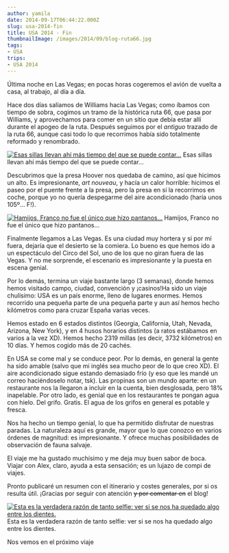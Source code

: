 ```yaml
---
author: yamila
date: 2014-09-17T06:44:22.000Z
slug: usa-2014-fin
title: USA 2014 - Fin
thumbnailImage: /images/2014/09/blog-ruta66.jpg
tags:
- USA
trips:
- USA 2014
---
```



Última noche en Las Vegas; en pocas horas cogeremos el avión de vuelta a casa, al trabajo, al día a día.

Hace dos días salíamos de Williams hacia Las Vegas; como íbamos con tiempo de sobra, cogimos un tramo de la histórica ruta 66, que pasa por Williams, y aprovechamos para comer en un sitio que debía estar allí durante el apogeo de la ruta. Después seguimos por el *antiguo* trazado de la ruta 66, aunque casi todo lo que recorrimos había sido totalmente reformado y renombrado.

[![Esas sillas llevan ahí más tiempo del que se puede contar...](/images/2014/09/blog-ruta66.jpg#small)](/images/2014/09/blog-ruta66.jpg#full)
Esas sillas llevan ahí más tiempo del que se puede contar…

Descubrimos que la presa Hoover nos quedaba de camino, así que hicimos un alto. Es impresionante, *art nouveau*, y hacía un calor horrible: hicimos el paseo por el puente frente a la presa, pero la presa en sí la recorrimos en coche, porque yo no quería despegarme del aire acondicionado (haría unos 105º… F!).

[![Hamijos, Franco no fue el  único que hizo pantanos...](/images/2014/09/blog-hoover.jpg#small)](/images/2014/09/blog-hoover.jpg#full)
Hamijos, Franco no fue el único que hizo pantanos…

Finalmente llegamos a Las Vegas. Es una ciudad muy hortera y si por mí fuera, dejaría que el desierto se la comiera. Lo bueno es que hemos ido a un espectáculo del Circo del Sol, uno de los que no giran fuera de las Vegas. Y no me sorprende, el escenario es impresionante y la puesta en escena genial.

Por lo demás, termina un viaje bastante largo (3 semanas), donde hemos hemos visitado campo, ciudad, convención y ¡casinos!Ha sido un viaje chulísimo: USA es un país enorme, lleno de lugares enormes. Hemos recorrido una pequeña parte de una pequeña parte y aun así hemos hecho kilómetros como para cruzar España varias veces.

Hemos estado en 6 estados distintos (Georgia, California, Utah, Nevada, Arizona, New York), y en 4 husos horarios distintos (a ratos estábamos en varios a la vez XD). Hemos hecho 2319 millas (es decir, 3732 kilómetros) en 10 días. Y hemos cogido más de 20 cachés.

En USA se come mal y se conduce peor. Por lo demás, en general la gente ha sido amable (salvo que mi inglés sea mucho peor de lo que creo XD). El aire acondicionado sigue estando demasiado frío (y eso que les mandé un correo haciéndoselo notar, tsk). Las propinas son un mundo aparte: en un restaurante nos la llegaron a incluir en la cuenta, bien desglosada, pero 18% inapelable. Por otro lado, es genial que en los restaurantes te pongan agua con hielo. Del grifo. Gratis. El agua de los grifos en general es potable y fresca.

Nos ha hecho un tiempo genial, lo que ha permitido disfrutar de nuestras paradas. La naturaleza aquí es grande, mayor que lo que conozco en varios órdenes de magnitud: es impresionante. Y ofrece muchas posibilidades de observación de fauna salvaje.

El viaje me ha gustado muchísimo y me deja muy buen sabor de boca. Viajar con Alex, claro, ayuda a esta sensación; es un lujazo de compi de viajes.

Pronto publicaré un resumen con el itinerario y costes generales, por si os resulta útil. ¡Gracias por seguir con atención <del>y por comentar en</del> el blog!

[![Esta es la verdadera razón de tanto selfie: ver si se nos ha quedado algo entre los dientes.](/images/2014/09/blog-adios.jpg#small)](/images/2014/09/blog-adios.jpg#full)
Esta es la verdadera razón de tanto selfie: ver si se nos ha quedado algo entre los dientes.

Nos vemos en el próximo viaje

